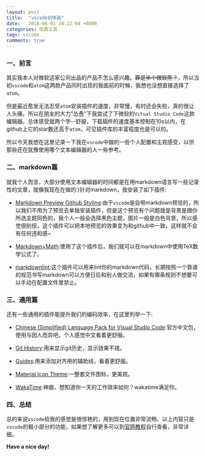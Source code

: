 ```yaml
---
layout: post
title:  "vscode初体验"
date:   2018-06-01 18:22:04 +0800
categories: 优质工具
tags: vscode
comments: true
---
```


### 一、前言

其实我本人对微软这家公司出品的产品不怎么感兴趣。~~算是半个微软黑？~~，所以当初`vscode`和`atom`这两款产品同时出现的我面前的时候，我想也没想直接选择了`atom`。

但是最近愈发无法忍受`atom`安装插件的速度，非常慢，有时还会失败，真的很让人头痛。所以在朋友的大力"怂恿"下我尝试了下微软的`Vitual Studio Code`这款编辑器。总体感受就两个字--舒服，下载插件的速度基本控制在10s以内，在github上它的star数还高于`atom`，可见插件库的丰富程度也是可以的。

所以今天我想在这里记录一下我在`vscode`中做的一些个人配置和主观感受，以供那些还在犹豫使用哪个文本编辑器的人一些参考。

### 二、markdown篇

就我个人而言，大部分使用文本编辑器的时间都是在用markdown语言写一些记录性的文章，就像我现在在做的:)针对markdown，我安装了如下插件:

- [Markdown Preview Github Styling](https://marketplace.visualstudio.com/items?itemName=bierner.markdown-preview-github-styles):由于`vscode`是自带markdown预览的，所以我们不用为了预览去单独安装插件，但是这个预览有个问题就是背景是跟你所选主题同色的，我个人一般会选择黑色主题，图片一般是白色背景，所以感觉很别扭，这个插件可以把本地预览的效果变为和github中一致，这样就不会有任何违和感~

- [Markdown+Math](https://marketplace.visualstudio.com/items?itemName=goessner.mdmath):使用了这个插件后，我们就可以在markdown中使用TeX数学公式了。

- [markdownlint](https://marketplace.visualstudio.com/items?itemName=DavidAnson.vscode-markdownlint):这个插件可以用来lint你的markdown代码，长期按照一个靠谱的规范书写markdown可以方便日后和别人做交流，如果有哪条规则不想要可以手动在配置文件里禁止。

### 三、通用篇

还有一些通用的插件能提升我们的编码效率，在这里列举一下:

- [Chinese (Simplified) Language Pack for Visual Studio Code](https://marketplace.visualstudio.com/items?itemName=MS-CEINTL.vscode-language-pack-zh-hans):官方中文包，使用与因人而异吧，个人感觉中文看着更舒服。

- [Git History](https://marketplace.visualstudio.com/items?itemName=donjayamanne.githistory):用来显示git历史，显示效果不错。

- [Guides](https://marketplace.visualstudio.com/items?itemName=spywhere.guides):用来添加对齐用的辅助线，看着更舒服。

- [Material Icon Theme](https://marketplace.visualstudio.com/items?itemName=PKief.material-icon-theme):一整套文件图标，更美观。

- [WakaTime](https://marketplace.visualstudio.com/items?itemName=WakaTime.vscode-wakatime):神器，想知道你一天的工作效率如何？wakatime满足你。

### 四、总结

总的来说`vscode`给我的感觉是很惊艳的，用到现在位置非常流畅，以上内容只是`vscode`的极小部分的功能，如果想了解更多可以到[官网教程](https://code.visualstudio.com/docs)自行查看，非常详细。

**Have a nice day!**